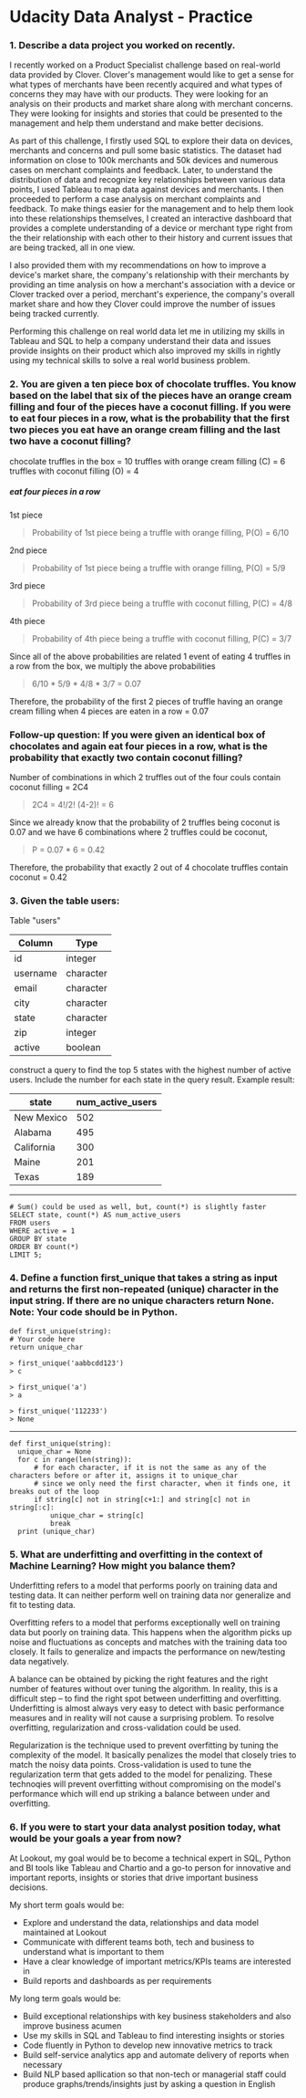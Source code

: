 # Udacity Data Analyst - Practice

### 1. Describe a data project you worked on recently.

I recently worked on a Product Specialist challenge based on real-world data provided by Clover. 
Clover's management would like to get a sense for what types of merchants have been recently acquired and what types of concerns they may have with our products. They were looking for an analysis on their products and market share along with merchant concerns. They were looking for insights and stories that could be presented to the management and help them understand and make better decisions.

As part of this challenge, I firstly used SQL to explore their data on devices, merchants and concerns and pull some basic statistics. 
The dataset had information on close to 100k merchants and 50k devices and numerous cases on merchant complaints and feedback. 
Later, to understand the distribution of data and recognize key relationships between various data points, I used Tableau to map data against devices and merchants. I then proceeded to perform a case analysis on merchant complaints and feedback. 
To make things easier for the management and to help them look into these relationships themselves, I created an interactive dashboard that provides a complete understanding of a device or merchant type right from the their relationship with each other to their history and current issues that are being tracked, all in one view. 

I also provided them with my recommendations on how to improve a device's market share, the company's relationship with their merchants by providing an time analysis on how a merchant's association with a device or Clover tracked over a period, merchant's experience, the company's overall market share and how they Clover could improve the number of issues being tracked currently.

Performing this challenge on real world data let me in utilizing my skills in Tableau and SQL to help a company understand their data and issues provide insights on their product which also improved my skills in rightly using my technical skills to solve a real world business problem.

### 2. You are given a ten piece box of chocolate truffles. You know based on the label that six of the pieces have an orange cream filling and four of the pieces have a coconut filling. If you were to eat four pieces in a row, what is the probability that the first two pieces you eat have an orange cream filling and the last two have a coconut filling?

  chocolate truffles in the box = 10
  truffles with orange cream filling (C) = 6
  truffles with coconut filling (O) = 4
  
  ##### eat four pieces in a row
  
  1st piece
  > Probability of 1st piece being a truffle with orange filling, P(O) = 6/10
  
  2nd piece
  > Probability of 1st piece being a truffle with orange filling, P(O) = 5/9
  
  3rd piece
  > Probability of 3rd piece being a truffle with coconut filling, P(C) = 4/8

  4th piece
  > Probability of 4th piece being a truffle with coconut filling, P(C) = 3/7
  
  Since all of the above probabilities are related 1 event of eating 4 truffles in a row from the box, we multiply the above probabilities
  > 6/10 * 5/9 * 4/8 * 3/7 = 0.07
 
  Therefore, the probability of the first 2 pieces of truffle having an orange cream filling when 4 pieces are eaten in a row = 0.07
  
### Follow-up question: If you were given an identical box of chocolates and again eat four pieces in a row, what is the probability that exactly two contain coconut filling?
    
  Number of combinations in which 2 truffles out of the four couls contain coconut filling = 2C4
  > 2C4 = 4!/2! (4-2)! = 6
    
  Since we already know that the probability of 2 truffles being coconut is 0.07 and we have 6 combinations where 2 truffles could be coconut, 
  > P = 0.07 * 6 = 0.42
    
  Therefore, the probability that exactly 2 out of 4 chocolate truffles contain coconut = 0.42

### 3. Given the table users:
  Table "users"
     
| Column      | Type      |
 -------------|------------
| id          | integer   |
| username    | character |
| email       | character |
| city        | character |
| state       | character |
| zip         | integer   |
| active      | boolean   |

construct a query to find the top 5 states with the highest number of active users. Include the number for each state in the query result. Example result:

| state      | num_active_users |
 ------------|------------------
| New Mexico | 502              |
| Alabama    | 495              |
| California | 300              |
| Maine      | 201              |
| Texas      | 189              |
---
    # Sum() could be used as well, but, count(*) is slightly faster
    SELECT state, count(*) AS num_active_users
    FROM users
    WHERE active = 1
    GROUP BY state
    ORDER BY count(*)
    LIMIT 5;

### 4. Define a function first_unique that takes a string as input and returns the first non-repeated (unique) character in the input string. If there are no unique characters return None. Note: Your code should be in Python.

    def first_unique(string):
    # Your code here
    return unique_char

    > first_unique('aabbcdd123')
    > c

    > first_unique('a')
    > a

    > first_unique('112233')
    > None
---
    def first_unique(string):
      unique_char = None
      for c in range(len(string)):
          # for each character, if it is not the same as any of the characters before or after it, assigns it to unique_char
          # since we only need the first character, when it finds one, it breaks out of the loop 
          if string[c] not in string[c+1:] and string[c] not in string[:c]:
              unique_char = string[c]
              break
      print (unique_char)


### 5. What are underfitting and overfitting in the context of Machine Learning? How might you balance them?

Underfitting refers to a model that performs poorly on training data and testing data. It can neither perform well on training data nor generalize and fit to testing data.

Overfitting refers to a model that performs exceptionally well on training data but poorly on training data. This happens when the algorithm picks up noise and fluctuations as concepts and matches with the training data too closely. It fails to generalize and impacts the performance on new/testing data negatively.

A balance can be obtained by picking the right features and the right number of features without over tuning the algorithm. In reality, this is a difficult step – to find the right spot between underfitting and overfitting. 
Underfitting is almost always very easy to detect with basic performance measures and in reality will not cause a surprising problem. To resolve overfitting, regularization and cross-validation could be used. 

Regularization is the technique used to prevent overfitting by tuning the complexity of the model. It basically penalizes the model that closely tries to match the noisy data points. Cross-validation is used to tune the regularization term that gets added to the model for penalizing. These technoqies will prevent overfitting without compromising on the model's performance which will end up striking a balance between under and overfitting.

### 6. If you were to start your data analyst position today, what would be your goals a year from now?

At Lookout, my goal would be to become a technical expert in SQL, Python and BI tools like Tableau and Chartio and a go-to person for innovative and important reports, insights or stories that drive important business decisions.

My short term goals would be:

* Explore and understand the data, relationships and data model maintained at Lookout
* Communicate with different teams both, tech and business to understand what is important to them
* Have a clear knowledge of important metrics/KPIs teams are interested in
* Build reports and dashboards as per requirements


My long term goals would be:

* Build exceptional relationships with key business stakeholders and also improve business acumen 
* Use my skills in SQL and Tableau to find interesting insights or stories
* Code fluently in Python to develop new innovative metrics to track
* Build self-service analytics app and automate delivery of reports when necessary
* Build NLP based apllication so that non-tech or managerial staff could produce graphs/trends/insights just by asking a question in English

